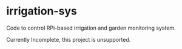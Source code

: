# irrigation-sys
Code to control RPi-based irrigation and garden monitoring system.

Currently Incomplete, this project is unsupported.
